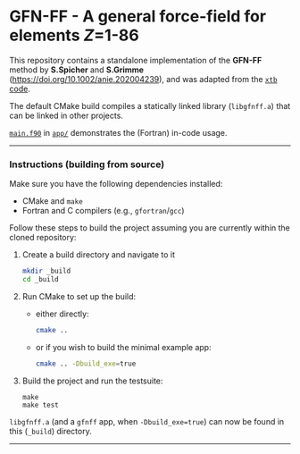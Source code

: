 
# GFN-FF - A general force-field for elements *Z*=1-86

This repository contains a standalone implementation of
the **GFN-FF** method by **S.Spicher** and **S.Grimme** (<https://doi.org/10.1002/anie.202004239>), and was adapted from the [`xtb` code](https://github.com/grimme-lab/xtb).

The default CMake build compiles a statically linked library (`libgfnff.a`) that can be linked in other projects.

[`main.f90`](app/main.f90) in [`app/`](app/) demonstrates the (Fortran) in-code usage.


---

### Instructions (building from source)

Make sure you have the following dependencies installed:

- CMake and `make`
- Fortran and C compilers (e.g., `gfortran`/`gcc`)

Follow these steps to build the project assuming you are currently within the cloned repository:

1. Create a build directory and navigate to it
   ```bash
   mkdir _build
   cd _build
   ```

2. Run CMake to set up the build:
   - either directly:
     ```bash
     cmake ..
     ```
   - or if you wish to build the minimal example app:
     ```bash
     cmake .. -Dbuild_exe=true
     ```

3. Build the project and run the testsuite:
   ```
   make
   make test
   ``` 

`libgfnff.a` (and a `gfnff` app, when `-Dbuild_exe=true`) can now be found in this (`_build`) directory.

---

